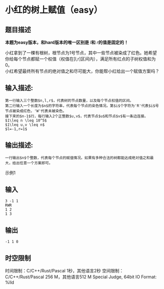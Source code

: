 # 小红的树上赋值（easy）

## 题目描述

**本题为easy版本，和hard版本的唯一区别是** $l$**和** $r$**的值是固定的！**

  


小红拿到了一棵有根树，根节点为1号节点，其中一些节点被染成了红色。她希望你给每个节点都赋一个权值（权值在[l,r]区间内），满足所有红点的子树权值和为0。  
小红希望最终所有节点的绝对值之和尽可能大，你能帮小红给出一个赋值方案吗？

## 输入描述:
    
    
    第一行输入三个整数$n,l,r$，代表树的节点数量，以及每个节点权值的区间。  
    第二行输入一个长度为$n$的字符串，代表每个节点的染色情况。第$i$个字符为'R'代表$i$号节点被染成红色，'W'代表未被染色。  
    接下来的$n-1$行，每行输入2个正整数$u,v$，代表节点$u$和节点$v$有一条边连接。  
    $1\leq n \leq 10^5$  
    $1\leq u,v \leq n$  
    $l=-1,r=1$

## 输出描述:
    
    
    一行输出$n$个整数，代表每个节点的赋值情况。如果有多种合法的树都能达成绝对值之和最大，给出任意一个方案即可。

示例1 

## 输入
    
    
    3 -1 1
    RWR
    1 2
    1 3

## 输出
    
    
    -1 1 0


## 时空限制

时间限制：C/C++/Rust/Pascal 1秒，其他语言2秒
空间限制：C/C++/Rust/Pascal 256 M，其他语言512 M
Special Judge, 64bit IO Format: %lld